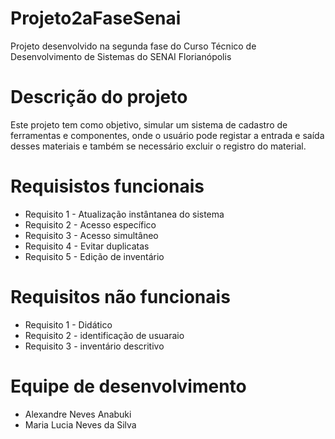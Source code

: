 # Projeto2aFaseSenai
Projeto desenvolvido na segunda fase do Curso Técnico de Desenvolvimento de Sistemas do SENAI Florianópolis

# Descrição do projeto
Este projeto tem como objetivo, simular um sistema de cadastro de ferramentas e componentes, onde o usuário pode registar a entrada e saída desses materiais e também se necessário excluir o registro do material.

# Requisistos funcionais
- Requisito 1 - Atualização instântanea do sistema
- Requisito 2 - Acesso específico
- Requisito 3 - Acesso simultâneo
- Requisito 4 - Evitar duplicatas
- Requisito 5 - Edição de inventário

# Requisitos não funcionais
- Requisito 1 - Didático
- Requisito 2 - identificação de usuaraio
- Requisito 3 - inventário descritivo

# Equipe de desenvolvimento
- Alexandre Neves Anabuki
- Maria Lucia Neves da Silva
